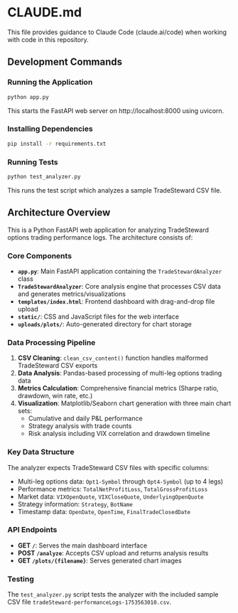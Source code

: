 # CLAUDE.md

This file provides guidance to Claude Code (claude.ai/code) when working with code in this repository.

## Development Commands

### Running the Application
```bash
python app.py
```
This starts the FastAPI web server on http://localhost:8000 using uvicorn.

### Installing Dependencies
```bash
pip install -r requirements.txt
```

### Running Tests
```bash
python test_analyzer.py
```
This runs the test script which analyzes a sample TradeSteward CSV file.

## Architecture Overview

This is a Python FastAPI web application for analyzing TradeSteward options trading performance logs. The architecture consists of:

### Core Components
- **`app.py`**: Main FastAPI application containing the `TradeStewardAnalyzer` class
- **`TradeStewardAnalyzer`**: Core analysis engine that processes CSV data and generates metrics/visualizations
- **`templates/index.html`**: Frontend dashboard with drag-and-drop file upload
- **`static/`**: CSS and JavaScript files for the web interface
- **`uploads/plots/`**: Auto-generated directory for chart storage

### Data Processing Pipeline
1. **CSV Cleaning**: `clean_csv_content()` function handles malformed TradeSteward CSV exports
2. **Data Analysis**: Pandas-based processing of multi-leg options trading data
3. **Metrics Calculation**: Comprehensive financial metrics (Sharpe ratio, drawdown, win rate, etc.)
4. **Visualization**: Matplotlib/Seaborn chart generation with three main chart sets:
   - Cumulative and daily P&L performance
   - Strategy analysis with trade counts
   - Risk analysis including VIX correlation and drawdown timeline

### Key Data Structure
The analyzer expects TradeSteward CSV files with specific columns:
- Multi-leg options data: `Opt1-Symbol` through `Opt4-Symbol` (up to 4 legs)
- Performance metrics: `TotalNetProfitLoss`, `TotalGrossProfitLoss`
- Market data: `VIXOpenQuote`, `VIXCloseQuote`, `UnderlyingOpenQuote`
- Strategy information: `Strategy`, `BotName`
- Timestamp data: `OpenDate`, `OpenTime`, `FinalTradeClosedDate`

### API Endpoints
- **GET `/`**: Serves the main dashboard interface
- **POST `/analyze`**: Accepts CSV upload and returns analysis results
- **GET `/plots/{filename}`**: Serves generated chart images

### Testing
The `test_analyzer.py` script tests the analyzer with the included sample CSV file `tradeSteward-performanceLogs-1753563010.csv`.